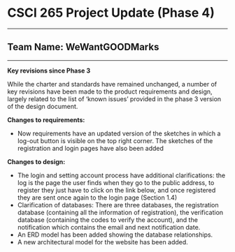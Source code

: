 # CSCI 265 Project Update (Phase 4\)

---

## Team Name: WeWantGOODMarks

---

**Key revisions since Phase 3**

While the charter and standards have remained unchanged, a number of key revisions have been made to the product requirements and design, largely related to the list of ‘known issues’ provided in the phase 3 version of the design document.

**Changes to requirements:** 

* Now requirements have an updated version of the sketches in which a log-out button is visible on the top right corner. The sketches of the registration and login pages have also been added

**Changes to design:** 

* The login and setting account process have additional clarifications: the log is the page the user finds when they go to the public address, to register they just have to click on the link below, and once registered they are sent once again to the login page (Section 1.4)  
* Clarification of databases: There are three databases, the registration database (containing all the information of registration), the verification database (containing the codes to verify the account), and the notification which contains the email and next notification date.  
* An ERD model has been added showing the database relationships.  
* A new architectural model for the website has been added.